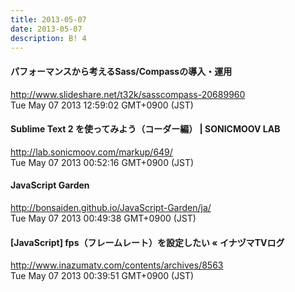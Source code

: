 ```yaml
---
title: 2013-05-07
date: 2013-05-07
description: B! 4
---
```


#### パフォーマンスから考えるSass/Compassの導入・運用
http://www.slideshare.net/t32k/sasscompass-20689960<br>
Tue May 07 2013 12:59:02 GMT+0900 (JST)<br>


#### Sublime Text 2 を使ってみよう（コーダー編） | SONICMOOV LAB
http://lab.sonicmoov.com/markup/649/<br>
Tue May 07 2013 00:52:16 GMT+0900 (JST)<br>


#### JavaScript Garden
http://bonsaiden.github.io/JavaScript-Garden/ja/<br>
Tue May 07 2013 00:49:38 GMT+0900 (JST)<br>


#### [JavaScript] fps（フレームレート）を設定したい « イナヅマTVログ
http://www.inazumatv.com/contents/archives/8563<br>
Tue May 07 2013 00:39:51 GMT+0900 (JST)<br>



